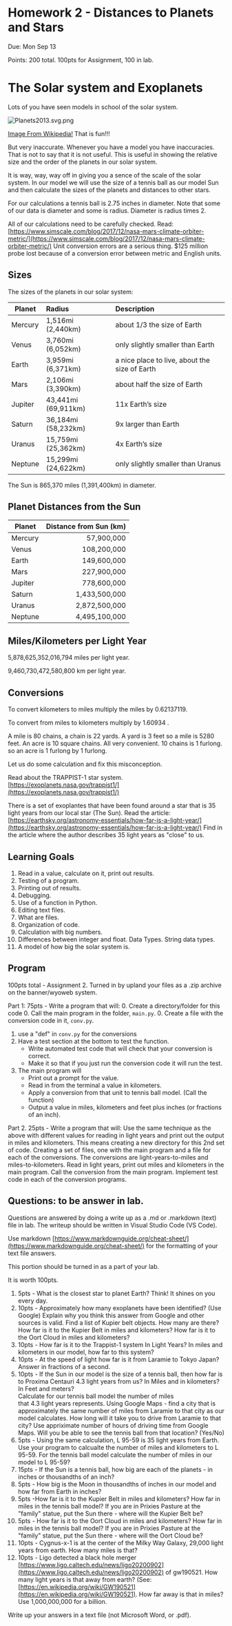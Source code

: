 














# Homework 2 - Distances to Planets and Stars

Due: Mon Sep 13

Points: 200 total.  100pts for Assignment, 100 in lab.

# The Solar system and Exoplanets

Lots of you have seen models in school of the solar system.

![Planets2013.svg.png](./Planets2013.svg.png)

[Image From Wikipedia!](https://creativecommons.org/licenses/by-sa/3.0/deed.en)  That is fun!!!

<div class="pagebreak"></div>

But very inaccurate.  Whenever you have a model you have 
inaccuracies.  That is not to say that it is not useful.
This is useful in showing the relative size and the order
of the planets in our solar system.

It is way, way, way off in giving you a sence of the scale of
the solar system.  In our model we will use the size
of a tennis ball as our model Sun and then calculate
the sizes of the planets and distances to other
stars.

For our calculations a tennis ball is 2.75 inches in diameter.
Note that some of our data is diameter and some is radius.
Diameter is radius times 2.

All of our calculations need to be carefully checked.  Read:
[https://www.simscale.com/blog/2017/12/nasa-mars-climate-orbiter-metric/](https://www.simscale.com/blog/2017/12/nasa-mars-climate-orbiter-metric/)
Unit conversion errors are a serious thing.  $125 million probe lost because of a conversion error between metric and English units.

## Sizes

The sizes of the planets in our solar system:

| Planet  | Radius                 | Description                                    |
|---------|:-----------------------|:-----------------------------------------------|
| Mercury | 1,516mi (2,440km)      | about 1/3 the size of Earth                    |
| Venus   | 3,760mi (6,052km)      | only slightly smaller than Earth               |
| Earth   | 3,959mi (6,371km)      | a nice place to live, about the size of Earth  |
| Mars    | 2,106mi (3,390km)      | about half the size of Earth                   |
| Jupiter | 43,441mi (69,911km)    | 11x Earth’s size                               |
| Saturn  | 36,184mi (58,232km)    | 9x larger than Earth                           |
| Uranus  | 15,759mi (25,362km)    | 4x Earth’s size                                |
| Neptune | 15,299mi (24,622km)    | only slightly smaller than Uranus              |

The Sun is 865,370 miles (1,391,400km) in diameter.

## Planet Distances from the Sun

| Planet   |    Distance from Sun (km)      |
|----------|-------------------------------:|
| Mercury  |    57,900,000                  |
| Venus    |    108,200,000                 |
| Earth    |    149,600,000                 |
| Mars     |    227,900,000                 |
| Jupiter  |    778,600,000                 |
| Saturn   |    1,433,500,000               |
| Uranus   |    2,872,500,000               |
| Neptune  |    4,495,100,000               |

## Miles/Kilometers per Light Year

5,878,625,352,016,794 miles per light year.

9,460,730,472,580,800 km per light year.

## Conversions

To convert kilometers to miles multiply the miles by 0.62137119.

To convert from miles to kilometers multiply by 1.60934 .

A mile is 80 chains, a chain is 22 yards.   A yard is 3 feet so a mile is 5280 feet.
An acre is 10 square chains.  All very convenient.  10 chains is 1 furlong.
so an acre is 1 furlong by 1 furlong.

Let us do some calculation and fix this misconception.

Read about the TRAPPIST-1 star system. 
[https://exoplanets.nasa.gov/trappist1/](https://exoplanets.nasa.gov/trappist1/)

There is a set of exoplantes that have been found around
a star that is 35 light years from our local star (The Sun).
Read the article: [https://earthsky.org/astronomy-essentials/how-far-is-a-light-year/](https://earthsky.org/astronomy-essentials/how-far-is-a-light-year/)
Find in the article where the author describes 35 light years as "close" to us.


## Learning Goals

1. Read in a value, calculate on it, print out results.
2. Testing of a program.
3. Printing out of results.
4. Debugging.
5. Use of a function in Python.
6. Editing text files.
7. What are files.
9. Organization of code.
10. Calculation with big numbers.
11. Differences between integer and float.  Data Types. String data types.
12. A model of how big the solar system is.

## Program

100pts total - Assignment 2.  Turned in by upland your files as a .zip archive on
the banner/wyoweb system.

Part 1: 75pts - Write a program that will:
0. Create a directory/folder for this code
0. Call the main program in the folder, `main.py`.
0. Create a file with the conversion code in it, `conv.py`.
1. use a "def" in `conv.py` for the conversions
2. Have a test section at the bottom to test the function.
	- Write automated test code that will check that your conversion is correct.
	- Make it so that if you just run the conversion code it will run the test.
3. The main program will
	- Print out a prompt for the value.
	- Read in from the terminal a value in kilometers.
	- Apply a conversion from that unit to tennis ball model. (Call the function)
	- Output a value in miles, kilometers and feet plus inches (or fractions of an inch).

Part 2. 25pts - Write a program that will:
Use the same technique as the above with different values for reading in
light years and print out the output in miles and kilometers.  This means
creating a new directory for this 2nd set of code.  Creating a set of files,
one with the main program and a file for each of the conversions.  The conversions
are light-years-to-miles and miles-to-kilometers.
Read in light years, print out miles and kilometers in the main program.
Call the conversion from the main program.  Implement test code in
each of the conversion programs. 

## Questions: to be answer in lab.

Questions are answered by doing a write up as a .md or .markdown (text) file in lab.
The writeup should be written in Visual Studio Code (VS Code).

Use markdown [https://www.markdownguide.org/cheat-sheet/](https://www.markdownguide.org/cheat-sheet/) for the formatting of your
text file answers.

This portion should be turned in as a part of your lab.

It is worth 100pts.

1. 5pts - What is the closest star to planet Earth?  Think! It shines on you every day.
2. 10pts - Approximately how many exoplanets have been identified? (Use Google)
	Explain why you think this answer from Google and other sources
	is valid.   Find a list of Kupier belt objects.  How many are there?
	How far is it to the Kupier Belt in miles and kilometers?  How far is it to the Oort Cloud in miles and kilometers?
3. 10pts - How far is it to the Trappist-1 system In Light Years?
	In miles and kilometers in our model, how far to this system?
4. 10pts - At the speed of light how far is it from Laramie to Tokyo Japan?  Answer in fractions of a second.
5. 10pts - If the Sun in our model is the size of a tennis ball, then
	how far is to Proxima Centauri 4.3 light years from us?
	In Miles and in kilometers?   In Feet and meters?  
	Calculate for our tennis ball model  the number of miles	
	that 4.3 light years represents.  Using Google Maps - find a city
    that is approximately the same number of miles from 
    Laramie to that city as our model calculates.   How
    long will it take you to drive from Laramie to that city? Use appriximate number of hours of driving time from Google Maps.
	Will you be able to see the tennis ball from that location? (Yes/No)
6. 5pts - Using the same calculation, L 95-59 is 35 light years 
	from Earth. Use your program to calcualte the number
	of miles and kilometers to L 95-59.   For the tennis ball model calculate the number of miles in our model to L 95-59?
7. 15pts - If the Sun is a tennis ball, how big are each of the planets - in inches or thousandths of an inch?
8. 5pts - How big is the Moon in thousandths of inches in our model and how far from Earth in inches?
9. 5pts -How far is it to the Kupier Belt in miles and kilometers?  How far in miles in the tennis ball model?  If you are in Prixies Pasture at the "family" statue, put the Sun there - where will the Kupier Belt be?
10. 5pts - How far is it to the Oort Cloud in miles and kilometers? How far in miles in the tennis ball model? If you are in Prixies Pasture at the "family" statue, put the Sun there - where will the Oort Cloud be?
11. 10pts - Cygnus-x-1 is at the center of the Milky Way Galaxy, 29,000 light years from earth.   How many miles is that?
12. 10pts - Ligo detected a black hole merger [https://www.ligo.caltech.edu/news/ligo20200902](https://www.ligo.caltech.edu/news/ligo20200902)
   of gw190521.  How many light years is that away from earth? (See: [https://en.wikipedia.org/wiki/GW190521](https://en.wikipedia.org/wiki/GW190521).  How far away is that in miles?  Use 1,000,000,000 for a billion.

Write up your answers in a text file (not Microsoft Word, or .pdf).



















